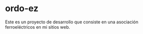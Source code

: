 # ordo-ez
Este es un proyecto de desarrollo que consiste en una asociación ferroeléctricos en mi sitios web.
